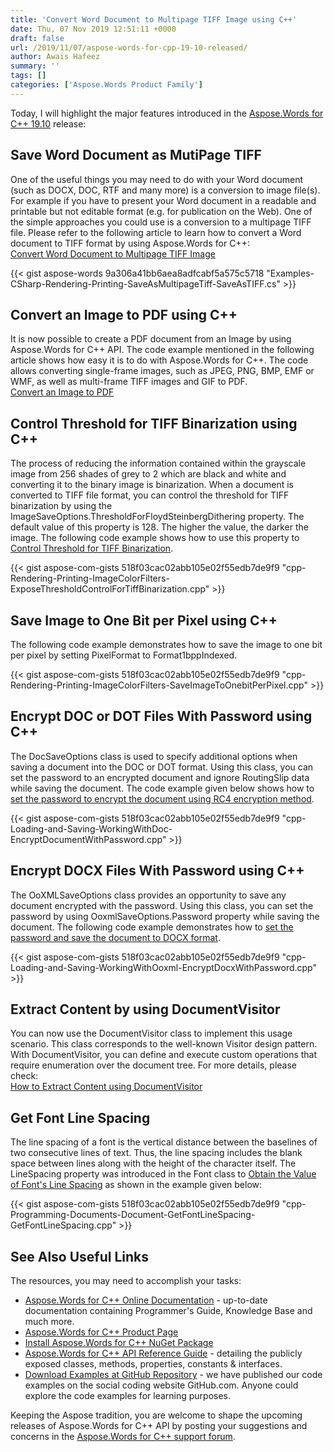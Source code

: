 ```yaml
---
title: 'Convert Word Document to Multipage TIFF Image using C++'
date: Thu, 07 Nov 2019 12:51:11 +0000
draft: false
url: /2019/11/07/aspose-words-for-cpp-19-10-released/
author: Awais Hafeez
summary: ''
tags: []
categories: ['Aspose.Words Product Family']
---
```


Today, I will highlight the major features introduced in the [Aspose.Words for C++ 19.10][1] release:

## Save Word Document as MutiPage TIFF

One of the useful things you may need to do with your Word document (such as DOCX, DOC, RTF and many more) is a conversion to image file(s). For example if you have to present your Word document in a readable and printable but not editable format (e.g. for publication on the Web). One of the simple approaches you could use is a conversion to a multipage TIFF file. Please refer to the following article to learn how to convert a Word document to TIFF format by using Aspose.Words for C++:  
[Convert Word Document to Multipage TIFF Image][2]

{{< gist aspose-words 9a306a41bb6aea8adfcabf5a575c5718 "Examples-CSharp-Rendering-Printing-SaveAsMultipageTiff-SaveAsTIFF.cs" >}}

## Convert an Image to PDF using C++

It is now possible to create a PDF document from an Image by using Aspose.Words for C++ API. The code example mentioned in the following article shows how easy it is to do with Aspose.Words for C++. The code allows converting single-frame images, such as JPEG, PNG, BMP, EMF or WMF, as well as multi-frame TIFF images and GIF to PDF.  
[Convert an Image to PDF][3]

## Control Threshold for TIFF Binarization using C++

The process of reducing the information contained within the grayscale image from 256 shades of grey to 2 which are black and white and converting it to the binary image is binarization. When a document is converted to TIFF file format, you can control the threshold for TIFF binarization by using the ImageSaveOptions.ThresholdForFloydSteinbergDithering property. The default value of this property is 128. The higher the value, the darker the image. The following code example shows how to use this property to [Control Threshold for TIFF Binarization][4].

{{< gist aspose-com-gists 518f03cac02abb105e02f55edb7de9f9 "cpp-Rendering-Printing-ImageColorFilters-ExposeThresholdControlForTiffBinarization.cpp" >}}

## Save Image to One Bit per Pixel using C++

The following code example demonstrates how to save the image to one bit per pixel by setting PixelFormat to Format1bppIndexed.

{{< gist aspose-com-gists 518f03cac02abb105e02f55edb7de9f9 "cpp-Rendering-Printing-ImageColorFilters-SaveImageToOnebitPerPixel.cpp" >}}

## Encrypt DOC or DOT Files With Password using C++

The DocSaveOptions class is used to specify additional options when saving a document into the DOC or DOT format. Using this class, you can set the password to an encrypted document and ignore RoutingSlip data while saving the document. The code example given below shows how to [set the password to encrypt the document using RC4 encryption method][5].

{{< gist aspose-com-gists 518f03cac02abb105e02f55edb7de9f9 "cpp-Loading-and-Saving-WorkingWithDoc-EncryptDocumentWithPassword.cpp" >}}

## Encrypt DOCX Files With Password using C++

The OoXMLSaveOptions class provides an opportunity to save any document encrypted with the password. Using this class, you can set the password by using OoxmlSaveOptions.Password property while saving the document. The following code example demonstrates how to [set the password and save the document to DOCX format][6].  

{{< gist aspose-com-gists 518f03cac02abb105e02f55edb7de9f9 "cpp-Loading-and-Saving-WorkingWithOoxml-EncryptDocxWithPassword.cpp" >}}

## Extract Content by using DocumentVisitor

You can now use the DocumentVisitor class to implement this usage scenario. This class corresponds to the well-known Visitor design pattern. With DocumentVisitor, you can define and execute custom operations that require enumeration over the document tree. For more details, please check:  
[How to Extract Content using DocumentVisitor][7]

## Get Font Line Spacing

The line spacing of a font is the vertical distance between the baselines of two consecutive lines of text. Thus, the line spacing includes the blank space between lines along with the height of the character itself. The LineSpacing property was introduced in the Font class to [Obtain the Value of Font's Line Spacing][8] as shown in the example given below:

{{< gist aspose-com-gists 518f03cac02abb105e02f55edb7de9f9 "cpp-Programming-Documents-Document-GetFontLineSpacing-GetFontLineSpacing.cpp" >}}

## See Also Useful Links

The resources, you may need to accomplish your tasks:

*   [Aspose.Words for C++ Online Documentation][9] - up-to-date documentation containing Programmer's Guide, Knowledge Base and much more.
*   [Aspose.Words for C++ Product Page][10]
*   [Install Aspose.Words for C++ NuGet Package][11]
*   [Aspose.Words for C++ API Reference Guide][12] - detailing the publicly exposed classes, methods, properties, constants & interfaces.
*   [Download Examples at GitHub Repository][13] - we have published our code examples on the social coding website GitHub.com. Anyone could explore the code examples for learning purposes.

Keeping the Aspose tradition, you are welcome to shape the upcoming releases of Aspose.Words for C++ API by posting your suggestions and concerns in the [Aspose.Words for C++ support forum][14].




[1]: https://downloads.aspose.com/words/cpp/new-releases/aspose.words-for-c---19.10/
[2]: https://docs.aspose.com/words/cpp/saving-a-document-as-a-multipage-tiff/
[3]: https://docs.aspose.com/words/cpp/converting-a-document/#ConvertingaDocument-ConvertanImagetoPDF
[4]: https://docs.aspose.com/words/cpp/rendering/#Rendering-ControlThresholdforTIFFBinarization
[5]: https://docs.aspose.com/words/cpp/working-with-saveoptions/#encrypt-document-with-password
[6]: https://docs.aspose.com/words/cpp/working-with-ooxml/#encrypt-document-with-password
[7]: https://docs.aspose.com/words/cpp/how-to-extract-selected-content-between-nodes-in-a-document/#how-to-extract-content-using-documentvisitor
[8]: https://docs.aspose.com/words/cpp/working-with-document/#get-font-line-spacing
[9]: https://docs.aspose.com/words/cpp/
[10]: https://products.aspose.com/words/cpp
[11]: https://www.nuget.org/packages/Aspose.Words.Cpp/
[12]: https://apireference.aspose.com/cpp/words
[13]: https://github.com/aspose-words/Aspose.words-for-C
[14]: https://forum.aspose.com/c/words




